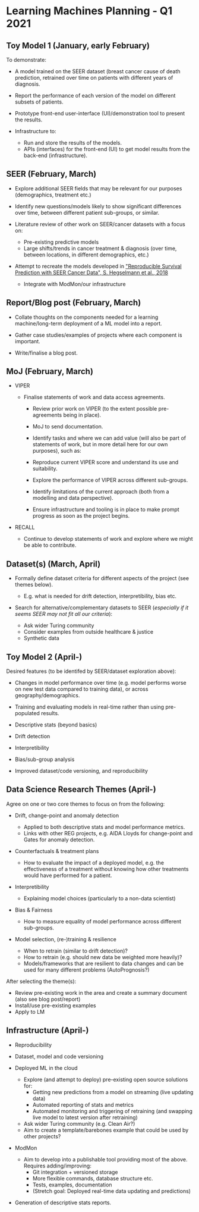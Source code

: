 # Learning Machines Planning - Q1 2021

## Toy Model 1 (January, early February)

To demonstrate:

- A model trained on the SEER dataset (breast cancer cause of death prediction, retrained over time on patients with different years of diagnosis.

- Report the performance of each version of the model on different subsets of patients.

- Prototype front-end user-interface (UI)/demonstration tool to present the results.

- Infrastructure to:
  - Run and store the results of the models.
  - APIs (interfaces) for the front-end (UI) to get model results from the back-end (infrastructure).


## SEER (February, March)

- Explore additional SEER fields that may be relevant for our purposes (demographics, treatment etc.)

- Identify new questions/models likely to show significant differences over time, between different patient sub-groups, or similar.

- Literature review of other work on SEER/cancer datasets with a focus on:
  - Pre-existing predictive models
  - Large shifts/trends in cancer treatment & diagnosis (over time, between locations, in different demographics, etc.)

- Attempt to recreate the models developed in ["Reproducible Survival Prediction with SEER Cancer Data", S. Hegselmann et al., 2018](https://static1.squarespace.com/static/59d5ac1780bd5ef9c396eda6/t/5b7372be03ce645e7ad36d8a/1534292671844/11.pdf)
  - Integrate with ModMon/our infrastructure


## Report/Blog post (February, March)

- Collate thoughts on the components needed for a learning machine/long-term deployment of a ML model into a report.
  
- Gather case studies/examples of projects where each component is important.

- Write/finalise a blog post.


## MoJ (February, March)

- VIPER
  - Finalise statements of work and data access agreements.

    - Review prior work on VIPER (to the extent possible pre-agreements being in place).
    - MoJ to send documentation.

    - Identify tasks and where we can add value (will also be part of statements of work, but in more detail here for our own purposes), such as:
    - Reproduce current VIPER score and understand its use and suitability.
    - Explore the performance of VIPER across different sub-groups.
    - Identify limitations of the current approach (both from a modelling and data perspective).

    - Ensure infrastructure and tooling is in place to make prompt progress as soon as the project begins.

- RECALL
  - Continue to develop statements of work and explore where we might be able to contribute.

## Dataset(s) (March, April)

- Formally define dataset criteria for different aspects of the project (see themes below).
  - E.g. what is needed for drift detection, interpretibility, bias etc.

- Search for alternative/complementary datasets to SEER (_especially if it seems SEER may not fit all our criteria_):
  - Ask wider Turing community
  - Consider examples from outside healthcare & justice
  - Synthetic data


## Toy Model 2 (April-)

Desired features (to be identifed by SEER/dataset exploration above):

- Changes in model performance over time (e.g. model performs worse on new test data compared to training data), or across geography/demographics.

- Training and evaluating models in real-time rather than using pre-populated results.

- Descriptive stats (beyond basics)

- Drift detection

- Interpretibility

- Bias/sub-group analysis

- Improved dataset/code versioning, and reproducibility

## Data Science Research Themes (April-)

Agree on one or two core themes to focus on from the following:

- Drift, change-point and anomaly detection
  - Applied to both descriptive stats and model performance metrics.
  - Links with other REG projects, e.g. AIDA Lloyds for change-point and Gates for anomaly detection.

- Counterfactuals & treatment plans
  - How to evaluate the impact of a deployed model, e.g. the effectiveness of a treatment without knowing how other treatments would have performed for a patient.

- Interpretibility
  - Explaining model choices (particularly to a non-data scientist)

- Bias & Fairness
  - How to measure equality of model performance across different sub-groups.

- Model selection, (re-)training & resilience
  - When to retrain (similar to drift detection)?
  - How to retrain (e.g. should new data be weighted more heavily)?
  - Models/frameworks that are resilient to data changes and can be used for many different problems (AutoPrognosis?)

After selecting the theme(s):
- Review pre-existing work in the area and create a summary document (also see blog post/report)
- Install/use pre-existing examples
- Apply to LM


## Infrastructure (April-)

- Reproducibility

- Dataset, model and code versioning

- Deployed ML in the cloud
  - Explore (and attempt to deploy) pre-existing open source solutions for:
    - Getting new predictions from a model on streaming (live updating data)
    - Automated reporting of stats and metrics
    - Automated monitoring and triggering of retraining (and swapping live model to latest version after retraining)
  - Ask wider Turing community (e.g. Clean Air?)
  - Aim to create a template/barebones example that could be used by other projects?

- ModMon
  - Aim to develop into a publishable tool providing most of the above. Requires adding/improving:
    - Git integration + versioned storage
    - More flexible commands, database structure etc.
    - Tests, examples, documentation
    - (Stretch goal: Deployed real-time data updating and predictions)

- Generation of descriptive stats reports.

